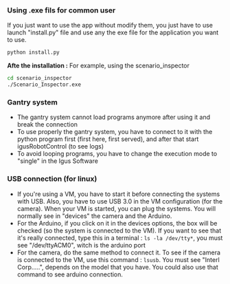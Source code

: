 ### Using .exe fils for common user

If you just want to use the app without modify them, you just have to use launch "install.py" file and use any the exe file for the application you want to use.

```bash
python install.py
```

**Afte the installation :**
For example, using the scenario_inspector
```bash
cd scenario_inspector
./Scenario_Inspector.exe
```

### Gantry system

* The gantry system cannot load programs anymore after using it and break the connection
* To use properly the gantry system, you have to connect to it with the python program first (first here, first served), and after that start igusRobotControl (to see logs)
* To avoid looping programs, you have to change the execution mode to "single" in the Igus Software

### USB connection (for linux)

* If you're using a VM, you have to start it before connecting the systems with USB. Also, you have to use USB 3.0 in the VM configuration (for the camera). When your VM is started, you can plug the systems. You will normally see in "devices" the camera and the Arduino.
* For the Arduino, if you click on it in the devices options, the box will be checked (so the system is connected to the VM). If you want to see that it's really connected, type this in a terminal : ```ls -la /dev/tty*```, you must see "/dev/ttyACM0", witch is the arduino port
* For the camera, do the same method to connect it. To see if the camera is connected to the VM, use this command : ```lsusb```. You must see "Interl Corp.....", depends on the model that you have. You could also use that command to see arduino connection.
